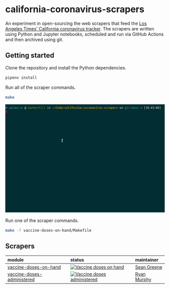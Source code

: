 # california-coronavirus-scrapers

An experiment in open-sourcing the web scrapers that feed the [Los Angeles Times' California coronavirus tracker](https://www.latimes.com/projects/california-coronavirus-cases-tracking-outbreak/). The scrapers are written using Python and Jupyter notebooks, scheduled and run via GitHub Actions and then archived using git.

## Getting started

Clone the repository and install the Python dependencies.

```zsh
pipenv install
```

Run all of the scraper commands.

```zsh
make
```
![make all](./img/make.gif)

Run one of the scraper commands.

```zsh
make -f vaccine-doses-on-hand/Makefile
```

## Scrapers

| module                  | status                                                                                                                                                                                                                                                   | maintainer  |
|:----------------------|:---------------------------------------------------------------------------------------------------------------------------------------------------------------------------------------------------------------------------------------------------------|:------------|
| [vaccine-doses-on-hand](https://github.com/datadesk/california-coronavirus-scrapers/tree/main/vaccine-doses-on-hand) | [![Vaccine doses on hand](https://github.com/datadesk/california-coronavirus-scrapers/actions/workflows/vaccine-doses-on-hand.yaml/badge.svg)](https://github.com/datadesk/california-coronavirus-scrapers/actions/workflows/vaccine-doses-on-hand.yaml) | [Sean Greene](https://www.latimes.com/people/sean-greene) |
| [vaccine-doses-administered](https://github.com/datadesk/california-coronavirus-scrapers/tree/main/vaccine-doses-administered) | [![Vaccine doses administered](https://github.com/datadesk/california-coronavirus-scrapers/actions/workflows/vaccine-doses-administered.yaml/badge.svg)](https://github.com/datadesk/california-coronavirus-scrapers/actions/workflows/vaccine-doses-administered.yaml) | [Ryan Murphy](https://www.latimes.com/people/ryan-murphy) |
